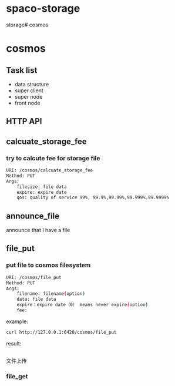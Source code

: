 # spaco-storage

storage# cosmos
# cosmos

## Task list
* data structure
* super client
* super node
* front node


## HTTP API

## calcuate_storage_fee
### try to calcute fee for storage file
```sh
URI: /cosmos/calcuate_storage_fee
Method: PUT
Args: 
    filesize: file data
    expire: expire date
    qos: quality of service 99%, 99.9%,99.99%,99.999%,99.9999% 
```

## announce_file
announce that I have a file

## file_put

### put file to cosmos filesystem

```sh
URI: /cosmos/file_put
Method: PUT
Args: 
    filename: filename(option)
    data: file data
    expire：expire date（0） means never expire(option)
    fee: 
```

example:

```sh
curl http://127.0.0.1:6420/cosmos/file_put
```

result:

```json

```

文件上传


### file_get
